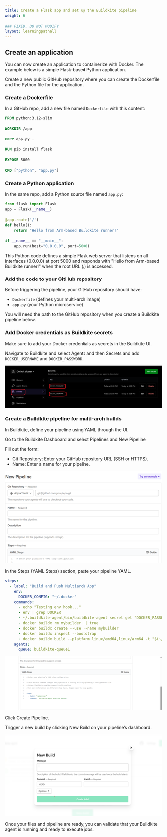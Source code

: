 ```yaml
---
title: Create a Flask app and set up the Buildkite pipeline
weight: 6

### FIXED, DO NOT MODIFY
layout: learningpathall
---
```


## Create an application

You can now create an application to containerize with Docker. The example below is a simple Flask-based Python application.

Create a new public GitHub repository where you can create the Dockerfile and the Python file for the application.

### Create a Dockerfile

In a GitHub repo, add a new file named `Dockerfile` with this content:

```dockerfile
FROM python:3.12-slim

WORKDIR /app

COPY app.py .

RUN pip install flask

EXPOSE 5000

CMD ["python", "app.py"]
```

### Create a Python application

In the same repo, add a Python source file named `app.py`:

```python
from flask import Flask
app = Flask(__name__)

@app.route('/')
def hello():
    return "Hello from Arm-based Buildkite runner!"

if __name__ == "__main__":
    app.run(host="0.0.0.0", port=5000)
```

This Python code defines a simple Flask web server that listens on all interfaces (0.0.0.0) at port 5000 and responds with "Hello from Arm-based Buildkite runner!" when the root URL (/) is accessed.

### Add the code to your GitHub repository

Before triggering the pipeline, your GitHub repository should have:

- `Dockerfile` (defines your multi-arch image)
- `app.py` (your Python microservice)

You will need the path to the GitHub repository when you create a Buildkite pipeline below.

### Add Docker credentials as Buildkite secrets

Make sure to add your Docker credentials as secrets in the Buildkite UI.

Navigate to Buildkite and select Agents and then Secrets and add `DOCKER_USERNAME` and `DOCKER_PASSWORD`.

![Buildkite Dashboard alt-text#center](images/secrets.png "Set Secrets")

### Create a Buildkite pipeline for multi-arch builds

In Buildkite, define your pipeline using YAML through the UI.

Go to the Buildkite Dashboard and select Pipelines and New Pipeline

Fill out the form:

   - Git Repository: Enter your GitHub repository URL (SSH or HTTPS).  
   - Name: Enter a name for your pipeline.

![Buildkite Dashboard alt-text#center](images/pipeline.png "Create Pipeline")

In the Steps (YAML Steps) section, paste your pipeline YAML.

```yaml
steps:
  - label: "Build and Push Multiarch App"
    env:
      DOCKER_CONFIG: "~/.docker"
    commands:
      - echo "Testing env hook..."
      - env | grep DOCKER
      - ~/.buildkite-agent/bin/buildkite-agent secret get "DOCKER_PASSWORD" | docker login -u "$(~/.buildkite-agent/bin/buildkite-agent secret get "DOCKER_USERNAME")" --password-stdin
      - docker buildx rm mybuilder || true
      - docker buildx create --use --name mybuilder
      - docker buildx inspect --bootstrap
      - docker buildx build --platform linux/amd64,linux/arm64 -t "$(~/.buildkite-agent/bin/buildkite-agent secret get "DOCKER_USERNAME")/multi-arch-app:latest" --push . 
    agents:
      queue: buildkite-queue1
```   

![Buildkite Dashboard alt-text#center](images/yaml.png "YAML steps")

Click Create Pipeline.

Trigger a new build by clicking New Build on your pipeline’s dashboard.

![Buildkite Dashboard alt-text#center](images/build-p.png "Create Build")

Once your files and pipeline are ready, you can validate that your Buildkite agent is running and ready to execute jobs.
